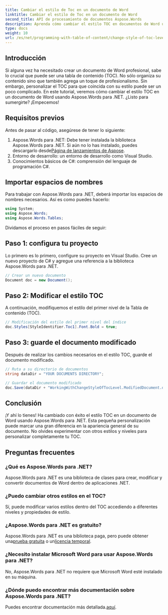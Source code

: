 ```yaml
---
title: Cambiar el estilo de Toc en un documento de Word
linktitle: Cambiar el estilo de Toc en un documento de Word
second_title: API de procesamiento de documentos Aspose.Words
description: Aprenda cómo cambiar el estilo TOC en documentos de Word usando Aspose.Words para .NET con esta guía paso a paso. Personaliza tu TOC sin esfuerzo.
type: docs
weight: 10
url: /es/net/programming-with-table-of-content/change-style-of-toc-level/
---
```

## Introducción

Si alguna vez ha necesitado crear un documento de Word profesional, sabe lo crucial que puede ser una tabla de contenido (TOC). No sólo organiza su contenido sino que también agrega un toque de profesionalismo. Sin embargo, personalizar el TOC para que coincida con su estilo puede ser un poco complicado. En este tutorial, veremos cómo cambiar el estilo TOC en un documento de Word usando Aspose.Words para .NET. ¿Listo para sumergirte? ¡Empecemos!

## Requisitos previos

Antes de pasar al código, asegúrese de tener lo siguiente:

1.  Aspose.Words para .NET: Debe tener instalada la biblioteca Aspose.Words para .NET. Si aún no lo has instalado, puedes descargarlo desde[Página de lanzamientos de Aspose](https://releases.aspose.com/words/net/).
2. Entorno de desarrollo: un entorno de desarrollo como Visual Studio.
3. Conocimientos básicos de C#: comprensión del lenguaje de programación C#.

## Importar espacios de nombres

Para trabajar con Aspose.Words para .NET, deberá importar los espacios de nombres necesarios. Así es como puedes hacerlo:

```csharp
using System;
using Aspose.Words;
using Aspose.Words.Tables;
```

Dividamos el proceso en pasos fáciles de seguir:

## Paso 1: configura tu proyecto

Lo primero es lo primero, configure su proyecto en Visual Studio. Cree un nuevo proyecto de C# y agregue una referencia a la biblioteca Aspose.Words para .NET.

```csharp
// Crear un nuevo documento
Document doc = new Document();
```

## Paso 2: Modificar el estilo TOC

A continuación, modifiquemos el estilo del primer nivel de la Tabla de contenido (TOC).

```csharp
// Modificación del estilo del primer nivel del índice
doc.Styles[StyleIdentifier.Toc1].Font.Bold = true;
```

## Paso 3: guarde el documento modificado

Después de realizar los cambios necesarios en el estilo TOC, guarde el documento modificado.

```csharp
// Ruta a su directorio de documentos
string dataDir = "YOUR DOCUMENTS DIRECTORY";

// Guardar el documento modificado
doc.Save(dataDir + "WorkingWithChangeStyleOfTocLevel.ModifiedDocument.docx");
```

## Conclusión

¡Y ahí lo tienes! Ha cambiado con éxito el estilo TOC en un documento de Word usando Aspose.Words para .NET. Esta pequeña personalización puede marcar una gran diferencia en la apariencia general de su documento. No olvides experimentar con otros estilos y niveles para personalizar completamente tu TOC.

## Preguntas frecuentes

### ¿Qué es Aspose.Words para .NET?
Aspose.Words para .NET es una biblioteca de clases para crear, modificar y convertir documentos de Word dentro de aplicaciones .NET.

### ¿Puedo cambiar otros estilos en el TOC?
Sí, puede modificar varios estilos dentro del TOC accediendo a diferentes niveles y propiedades de estilo.

### ¿Aspose.Words para .NET es gratuito?
 Aspose.Words para .NET es una biblioteca paga, pero puede obtener una[prueba gratuita](https://releases.aspose.com/) o un[licencia temporal](https://purchase.aspose.com/temporary-license/).

### ¿Necesito instalar Microsoft Word para usar Aspose.Words para .NET?
No, Aspose.Words para .NET no requiere que Microsoft Word esté instalado en su máquina.

### ¿Dónde puedo encontrar más documentación sobre Aspose.Words para .NET?
 Puedes encontrar documentación más detallada.[aquí](https://reference.aspose.com/words/net/).